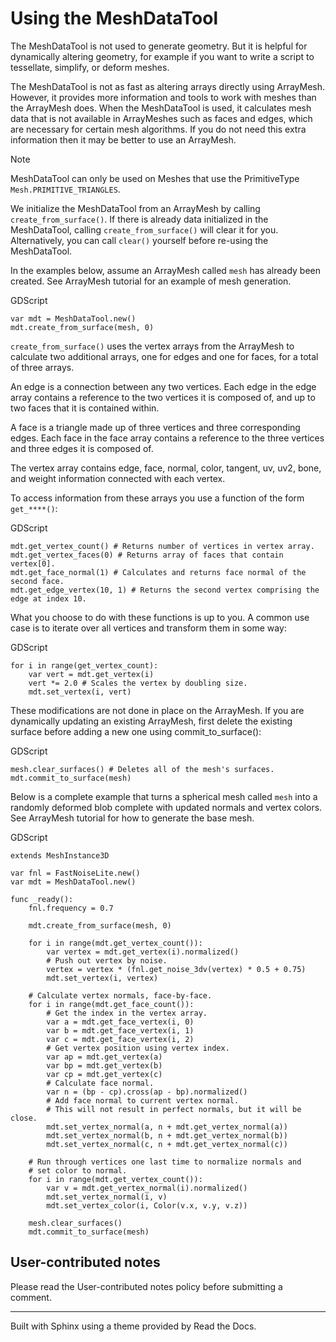 # Using the MeshDataTool

The MeshDataTool is not used to generate geometry. But it is helpful for
dynamically altering geometry, for example if you want to write a script to
tessellate, simplify, or deform meshes.

The MeshDataTool is not as fast as altering arrays directly using ArrayMesh.
However, it provides more information and tools to work with meshes than the
ArrayMesh does. When the MeshDataTool is used, it calculates mesh data that is
not available in ArrayMeshes such as faces and edges, which are necessary for
certain mesh algorithms. If you do not need this extra information then it may
be better to use an ArrayMesh.

Note

MeshDataTool can only be used on Meshes that use the PrimitiveType
`Mesh.PRIMITIVE_TRIANGLES`.

We initialize the MeshDataTool from an ArrayMesh by calling
`create_from_surface()`. If there is already data initialized in the
MeshDataTool, calling `create_from_surface()` will clear it for you.
Alternatively, you can call `clear()` yourself before re-using the
MeshDataTool.

In the examples below, assume an ArrayMesh called `mesh` has already been
created. See ArrayMesh tutorial for an example of mesh generation.

GDScript

    
    
    var mdt = MeshDataTool.new()
    mdt.create_from_surface(mesh, 0)
    

`create_from_surface()` uses the vertex arrays from the ArrayMesh to calculate
two additional arrays, one for edges and one for faces, for a total of three
arrays.

An edge is a connection between any two vertices. Each edge in the edge array
contains a reference to the two vertices it is composed of, and up to two
faces that it is contained within.

A face is a triangle made up of three vertices and three corresponding edges.
Each face in the face array contains a reference to the three vertices and
three edges it is composed of.

The vertex array contains edge, face, normal, color, tangent, uv, uv2, bone,
and weight information connected with each vertex.

To access information from these arrays you use a function of the form
`get_****()`:

GDScript

    
    
    mdt.get_vertex_count() # Returns number of vertices in vertex array.
    mdt.get_vertex_faces(0) # Returns array of faces that contain vertex[0].
    mdt.get_face_normal(1) # Calculates and returns face normal of the second face.
    mdt.get_edge_vertex(10, 1) # Returns the second vertex comprising the edge at index 10.
    

What you choose to do with these functions is up to you. A common use case is
to iterate over all vertices and transform them in some way:

GDScript

    
    
    for i in range(get_vertex_count):
        var vert = mdt.get_vertex(i)
        vert *= 2.0 # Scales the vertex by doubling size.
        mdt.set_vertex(i, vert)
    

These modifications are not done in place on the ArrayMesh. If you are
dynamically updating an existing ArrayMesh, first delete the existing surface
before adding a new one using commit_to_surface():

GDScript

    
    
    mesh.clear_surfaces() # Deletes all of the mesh's surfaces.
    mdt.commit_to_surface(mesh)
    

Below is a complete example that turns a spherical mesh called `mesh` into a
randomly deformed blob complete with updated normals and vertex colors. See
ArrayMesh tutorial for how to generate the base mesh.

GDScript

    
    
    extends MeshInstance3D
    
    var fnl = FastNoiseLite.new()
    var mdt = MeshDataTool.new()
    
    func _ready():
        fnl.frequency = 0.7
    
        mdt.create_from_surface(mesh, 0)
    
        for i in range(mdt.get_vertex_count()):
            var vertex = mdt.get_vertex(i).normalized()
            # Push out vertex by noise.
            vertex = vertex * (fnl.get_noise_3dv(vertex) * 0.5 + 0.75)
            mdt.set_vertex(i, vertex)
    
        # Calculate vertex normals, face-by-face.
        for i in range(mdt.get_face_count()):
            # Get the index in the vertex array.
            var a = mdt.get_face_vertex(i, 0)
            var b = mdt.get_face_vertex(i, 1)
            var c = mdt.get_face_vertex(i, 2)
            # Get vertex position using vertex index.
            var ap = mdt.get_vertex(a)
            var bp = mdt.get_vertex(b)
            var cp = mdt.get_vertex(c)
            # Calculate face normal.
            var n = (bp - cp).cross(ap - bp).normalized()
            # Add face normal to current vertex normal.
            # This will not result in perfect normals, but it will be close.
            mdt.set_vertex_normal(a, n + mdt.get_vertex_normal(a))
            mdt.set_vertex_normal(b, n + mdt.get_vertex_normal(b))
            mdt.set_vertex_normal(c, n + mdt.get_vertex_normal(c))
    
        # Run through vertices one last time to normalize normals and
        # set color to normal.
        for i in range(mdt.get_vertex_count()):
            var v = mdt.get_vertex_normal(i).normalized()
            mdt.set_vertex_normal(i, v)
            mdt.set_vertex_color(i, Color(v.x, v.y, v.z))
    
        mesh.clear_surfaces()
        mdt.commit_to_surface(mesh)
    

## User-contributed notes

Please read the User-contributed notes policy before submitting a comment.

* * *

Built with Sphinx using a theme provided by Read the Docs.

